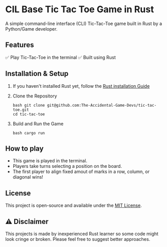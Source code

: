 # CIL Base Tic Tac Toe Game in Rust

A simple command-line interface (CLI) Tic-Tac-Toe game built in Rust by a Python/Game developer.

## Features

✅ Play Tic-Tac-Toe in the terminal
✅ Built using Rust

## Installation & Setup

1. If you haven't installed Rust yet, follow the [Rust installation Guide](https://www.rust-lang.org/tools/install)
2. Clone the Repository

   ```
   bash git clone git@github.com:The-Accidental-Game-Devs/tic-tac-toe.git
   cd tic-tac-toe
   ```
3. Build and Run the Game

   ```
   bash cargo run
   ```

## How to play

- This game is played in the terminal.
- Players take turns selecting a position on the board.
- The first player to align fixed amout of marks in a row, column, or diagonal wins!

## License

This project is open-source and available under the [MIT License](LICENSE).


## ⚠️ Disclaimer

This projects is made by inexperienced Rust learner so some code might look cringe or broken.
Please feel free to suggest better approaches.
